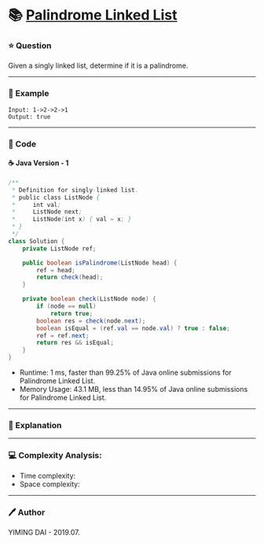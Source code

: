 # :books: [Palindrome Linked List](https://leetcode.com/problems/palindrome-linked-list/)

### :star: Question

Given a singly linked list, determine if it is a palindrome.

--- 

### :car: Example
```
Input: 1->2->2->1
Output: true
```
---

### :hammer: Code

#### :coffee: Java Version - 1

```java
/**
 * Definition for singly-linked list.
 * public class ListNode {
 *     int val;
 *     ListNode next;
 *     ListNode(int x) { val = x; }
 * }
 */
class Solution {
    private ListNode ref;

    public boolean isPalindrome(ListNode head) {
        ref = head;
        return check(head);
    }

    private boolean check(ListNode node) {
        if (node == null)
            return true;
        boolean res = check(node.next);
        boolean isEqual = (ref.val == node.val) ? true : false;
        ref = ref.next;
        return res && isEqual;
    }
}
```

- Runtime: 1 ms, faster than 99.25% of Java online submissions for Palindrome Linked List.
- Memory Usage: 43.1 MB, less than 14.95% of Java online submissions for Palindrome Linked List.

---

### :pencil: Explanation



---

### :computer: Complexity Analysis:

- Time complexity: 
- Space complexity: 

---

### :pen: Author

YIMING DAI - 2019.07.
